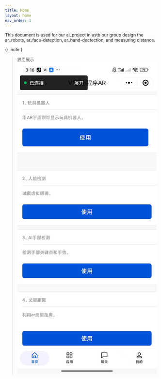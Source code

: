 ```yaml
---
title: Home
layout: home
nav_order: 1
---
```


This document is used for our ai_project in ustb
our group design the ar_robots, ar_face-detection, ar_hand-dectection, and measuring distance.

{: .note }
> 界面展示
![our appearance of the index](./assets/jiemian.jpg)

